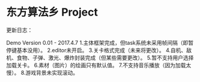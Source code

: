 # 东方算法乡 Project

更新日志：

Demo Version 0.01 - 2017.4.7
1.主体框架完成，但task系统未采用帧间隔（即暂停键基本没用）。
2.editor未开启。
3.关卡格式完成（未来将更改）。
4.自机、敌机、食物、子弹、激光、爆炸封装完成（但某些需要更改）。
5.暂不支持用户选择加载关卡。
6.素材（图片）的绘画只有默认值。
7.不支持音乐播放（因为加载太慢）。
8.游戏背景未实现滚动。
